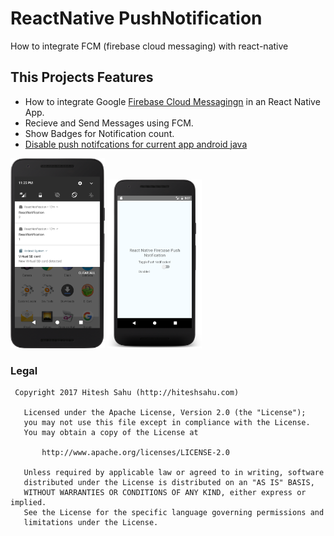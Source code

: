 # ReactNative PushNotification

How to integrate FCM (firebase cloud messaging) with react-native

## This Projects Features

- How to integrate Google [Firebase Cloud Messagingn](https://firebase.google.com/docs/cloud-messaging/android/client) in an React Native App.
- Recieve and Send Messages using FCM.
- Show Badges for Notification count.
- [Disable push notifcations for current app android java](https://stackoverflow.com/questions/37159392/disable-push-notifcations-for-current-app-android-java)


<img src="Art/notification.png" width="30%"> 
<img src="Art/toggle.png" width="30%"> 

### Legal

     Copyright 2017 Hitesh Sahu (http://hiteshsahu.com)

       Licensed under the Apache License, Version 2.0 (the "License");
       you may not use this file except in compliance with the License.
       You may obtain a copy of the License at

           http://www.apache.org/licenses/LICENSE-2.0

       Unless required by applicable law or agreed to in writing, software
       distributed under the License is distributed on an "AS IS" BASIS,
       WITHOUT WARRANTIES OR CONDITIONS OF ANY KIND, either express or implied.
       See the License for the specific language governing permissions and
       limitations under the License.

